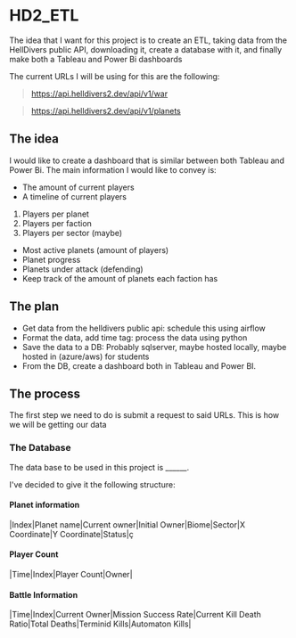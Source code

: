 # HD2_ETL

The idea that I want for this project is to create an ETL, taking data from the HellDivers public API, downloading it, create a database with it, and finally make both a Tableau and Power Bi dashboards

The current URLs I will be using for this are the following:
> https://api.helldivers2.dev/api/v1/war

> https://api.helldivers2.dev/api/v1/planets

## The idea
I would like to create a dashboard that is similar between both Tableau and Power Bi. The main information I would like to convey is:
* The amount of current players
* A timeline of current players
1. Players per planet
2. Players per faction
3. Players per sector (maybe)

* Most active planets (amount of players)
* Planet progress
* Planets under attack (defending)
* Keep track of the amount of planets each faction has

## The plan
* Get data from the helldivers public api: schedule this using airflow
* Format the data, add time tag: process the data using python
* Save the data to a DB: Probably sqlserver, maybe hosted locally, maybe hosted in (azure/aws) for students
* From the DB, create a dashboard both in Tableau and Power BI.

## The process
The first step we need to do is submit a request to said URLs. This is how we will be getting our data


### The Database
The data base to be used in this project is ______.

I've decided to give it the following structure: 

#### Planet information
|Index|Planet name|Current owner|Initial Owner|Biome|Sector|X Coordinate|Y Coordinate|Status|ç

#### Player Count
|Time|Index|Player Count|Owner|

#### Battle Information
|Time|Index|Current Owner|Mission Success Rate|Current Kill Death Ratio|Total Deaths|Terminid Kills|Automaton Kills|